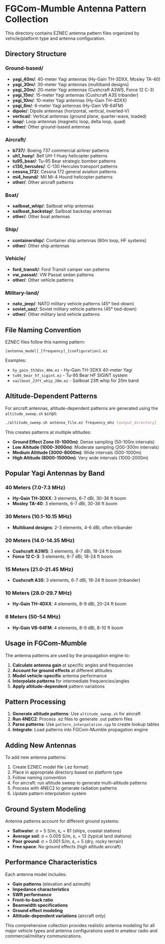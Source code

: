 # FGCom-Mumble Antenna Pattern Collection

This directory contains EZNEC antenna pattern files organized by vehicle/platform type and antenna configuration.

## Directory Structure

### Ground-based/
- **yagi_40m/**: 40-meter Yagi antennas (Hy-Gain TH-3DXX, Mosley TA-40)
- **yagi_30m/**: 30-meter Yagi antennas (multiband designs)
- **yagi_20m/**: 20-meter Yagi antennas (Cushcraft A3WS, Force 12 C-3)
- **yagi_15m/**: 15-meter Yagi antennas (Cushcraft A3S tribander)
- **yagi_10m/**: 10-meter Yagi antennas (Hy-Gain TH-4DXX)
- **yagi_6m/**: 6-meter Yagi antennas (Hy-Gain VB-64FM)
- **dipole/**: Dipole antennas (horizontal, vertical, inverted-V)
- **vertical/**: Vertical antennas (ground plane, quarter-wave, loaded)
- **loop/**: Loop antennas (magnetic loop, delta loop, quad)
- **other/**: Other ground-based antennas

### Aircraft/
- **b737/**: Boeing 737 commercial airliner patterns
- **uh1_huey/**: Bell UH-1 Huey helicopter patterns
- **tu95_bear/**: Tu-95 Bear strategic bomber patterns
- **c130_hercules/**: C-130 Hercules transport patterns
- **cessna_172/**: Cessna 172 general aviation patterns
- **mi4_hound/**: Mil Mi-4 Hound helicopter patterns
- **other/**: Other aircraft patterns

### Boat/
- **sailboat_whip/**: Sailboat whip antennas
- **sailboat_backstay/**: Sailboat backstay antennas
- **other/**: Other boat antennas

### Ship/
- **containership/**: Container ship antennas (80m loop, HF systems)
- **other/**: Other ship antennas

### Vehicle/
- **ford_transit/**: Ford Transit camper van patterns
- **vw_passat/**: VW Passat sedan patterns
- **other/**: Other vehicle patterns

### Military-land/
- **nato_jeep/**: NATO military vehicle patterns (45° tied-down)
- **soviet_uaz/**: Soviet military vehicle patterns (45° tied-down)
- **other/**: Other military land vehicle patterns

## File Naming Convention

EZNEC files follow this naming pattern:
```
[antenna_model]_[frequency]_[configuration].ez
```

Examples:
- `hy_gain_th3dxx_40m.ez` - Hy-Gain TH-3DXX 40-meter Yagi
- `tu95_bear_hf_sigint.ez` - Tu-95 Bear HF SIGINT system
- `sailboat_23ft_whip_20m.ez` - Sailboat 23ft whip for 20m band

## Altitude-Dependent Patterns

For aircraft antennas, altitude-dependent patterns are generated using the `altitude_sweep.sh` script:

```bash
./altitude_sweep.sh antenna_file.ez frequency_mhz [output_directory]
```

This creates patterns at multiple altitudes:
- **Ground Effect Zone (0-1000m)**: Dense sampling (50-100m intervals)
- **Low Altitude (1000-3000m)**: Moderate sampling (200-300m intervals)
- **Medium Altitude (3000-8000m)**: Wide intervals (500-1000m)
- **High Altitude (8000-15000m)**: Very wide intervals (1000-2000m)

## Popular Yagi Antennas by Band

### 40 Meters (7.0-7.3 MHz)
- **Hy-Gain TH-3DXX**: 3 elements, 6-7 dBi, 30-36 ft boom
- **Mosley TA-40**: 3 elements, 6-7 dBi, 30-36 ft boom

### 30 Meters (10.1-10.15 MHz)
- **Multiband designs**: 2-3 elements, 4-6 dBi, often tribander

### 20 Meters (14.0-14.35 MHz)
- **Cushcraft A3WS**: 3 elements, 6-7 dBi, 18-24 ft boom
- **Force 12 C-3**: 3 elements, 6-7 dBi, 18-24 ft boom

### 15 Meters (21.0-21.45 MHz)
- **Cushcraft A3S**: 3 elements, 6-7 dBi, 18-24 ft boom (tribander)

### 10 Meters (28.0-29.7 MHz)
- **Hy-Gain TH-4DXX**: 4 elements, 8-9 dBi, 20-24 ft boom

### 6 Meters (50-54 MHz)
- **Hy-Gain VB-64FM**: 4 elements, 8-9 dBi, 8-10 ft boom

## Usage in FGCom-Mumble

The antenna patterns are used by the propagation engine to:

1. **Calculate antenna gain** at specific angles and frequencies
2. **Account for ground effects** at different altitudes
3. **Model vehicle-specific** antenna performance
4. **Interpolate patterns** for intermediate frequencies/angles
5. **Apply altitude-dependent** pattern variations

## Pattern Processing

1. **Generate altitude patterns**: Use `altitude_sweep.sh` for aircraft
2. **Run 4NEC2**: Process .ez files to generate .out pattern files
3. **Parse patterns**: Use `pattern_interpolation.cpp` to create lookup tables
4. **Integrate**: Load patterns into FGCom-Mumble propagation engine

## Adding New Antennas

To add new antenna patterns:

1. Create EZNEC model file (.ez format)
2. Place in appropriate directory based on platform type
3. Follow naming convention
4. For aircraft: run altitude sweep to generate multi-altitude patterns
5. Process with 4NEC2 to generate radiation patterns
6. Update pattern interpolation system

## Ground System Modeling

Antenna patterns account for different ground systems:

- **Saltwater**: σ = 5 S/m, εᵣ = 81 (ships, coastal stations)
- **Average soil**: σ = 0.005 S/m, εᵣ = 13 (typical land stations)
- **Poor ground**: σ = 0.001 S/m, εᵣ = 5 (dry, rocky terrain)
- **Free space**: No ground effects (high altitude aircraft)

## Performance Characteristics

Each antenna model includes:

- **Gain patterns** (elevation and azimuth)
- **Impedance characteristics**
- **SWR performance**
- **Front-to-back ratio**
- **Beamwidth specifications**
- **Ground effect modeling**
- **Altitude-dependent variations** (aircraft only)

This comprehensive collection provides realistic antenna modeling for all major vehicle types and antenna configurations used in amateur radio and commercial/military communications.
